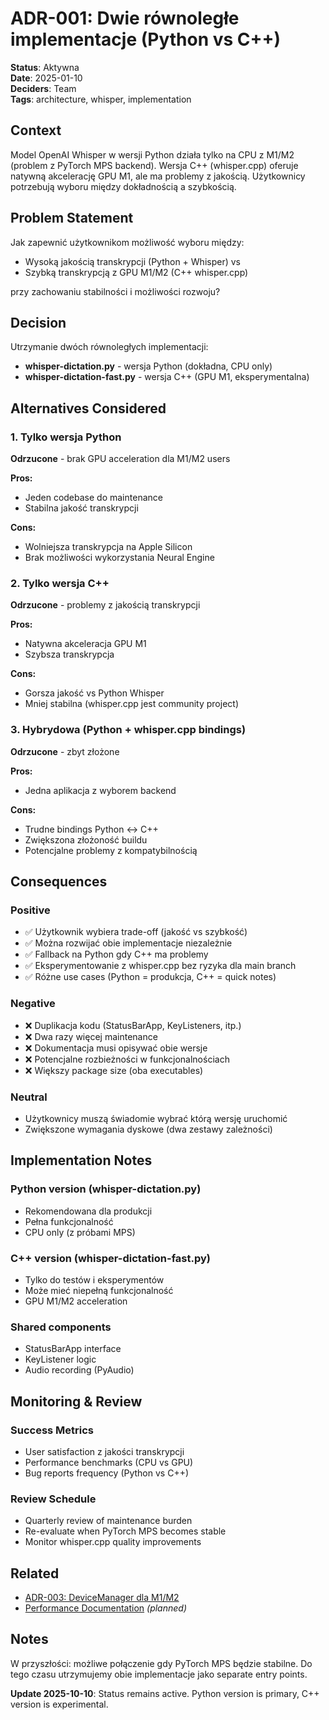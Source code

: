 # ADR-001: Dwie równoległe implementacje (Python vs C++)

**Status**: Aktywna  
**Date**: 2025-01-10  
**Deciders**: Team  
**Tags**: architecture, whisper, implementation

## Context

Model OpenAI Whisper w wersji Python działa tylko na CPU z M1/M2 (problem z PyTorch MPS backend). Wersja C++ (whisper.cpp) oferuje natywną akcelerację GPU M1, ale ma problemy z jakością. Użytkownicy potrzebują wyboru między dokładnością a szybkością.

## Problem Statement

Jak zapewnić użytkownikom możliwość wyboru między:
- Wysoką jakością transkrypcji (Python + Whisper) vs
- Szybką transkrypcją z GPU M1/M2 (C++ whisper.cpp)

przy zachowaniu stabilności i możliwości rozwoju?

## Decision

Utrzymanie dwóch równoległych implementacji:
- **whisper-dictation.py** - wersja Python (dokładna, CPU only)
- **whisper-dictation-fast.py** - wersja C++ (GPU M1, eksperymentalna)

## Alternatives Considered

### 1. Tylko wersja Python
**Odrzucone** - brak GPU acceleration dla M1/M2 users

**Pros:**
- Jeden codebase do maintenance
- Stabilna jakość transkrypcji

**Cons:**
- Wolniejsza transkrypcja na Apple Silicon
- Brak możliwości wykorzystania Neural Engine

### 2. Tylko wersja C++
**Odrzucone** - problemy z jakością transkrypcji

**Pros:**
- Natywna akceleracja GPU M1
- Szybsza transkrypcja

**Cons:**
- Gorsza jakość vs Python Whisper
- Mniej stabilna (whisper.cpp jest community project)

### 3. Hybrydowa (Python + whisper.cpp bindings)
**Odrzucone** - zbyt złożone

**Pros:**
- Jedna aplikacja z wyborem backend

**Cons:**
- Trudne bindings Python ↔ C++
- Zwiększona złożoność buildu
- Potencjalne problemy z kompatybilnością

## Consequences

### Positive

- ✅ Użytkownik wybiera trade-off (jakość vs szybkość)
- ✅ Można rozwijać obie implementacje niezależnie
- ✅ Fallback na Python gdy C++ ma problemy
- ✅ Eksperymentowanie z whisper.cpp bez ryzyka dla main branch
- ✅ Różne use cases (Python = produkcja, C++ = quick notes)

### Negative

- ❌ Duplikacja kodu (StatusBarApp, KeyListeners, itp.)
- ❌ Dwa razy więcej maintenance
- ❌ Dokumentacja musi opisywać obie wersje
- ❌ Potencjalne rozbieżności w funkcjonalnościach
- ❌ Większy package size (oba executables)

### Neutral

- Użytkownicy muszą świadomie wybrać którą wersję uruchomić
- Zwiększone wymagania dyskowe (dwa zestawy zależności)

## Implementation Notes

### Python version (whisper-dictation.py)
- Rekomendowana dla produkcji
- Pełna funkcjonalność
- CPU only (z próbami MPS)

### C++ version (whisper-dictation-fast.py)
- Tylko do testów i eksperymentów
- Może mieć niepełną funkcjonalność
- GPU M1/M2 acceleration

### Shared components
- StatusBarApp interface
- KeyListener logic
- Audio recording (PyAudio)

## Monitoring & Review

### Success Metrics
- User satisfaction z jakości transkrypcji
- Performance benchmarks (CPU vs GPU)
- Bug reports frequency (Python vs C++)

### Review Schedule
- Quarterly review of maintenance burden
- Re-evaluate when PyTorch MPS becomes stable
- Monitor whisper.cpp quality improvements

## Related

- [ADR-003: DeviceManager dla M1/M2](./ADR-003-device-manager.md)
- [Performance Documentation](../PERFORMANCE.md) *(planned)*

## Notes

W przyszłości: możliwe połączenie gdy PyTorch MPS będzie stabilne. Do tego czasu utrzymujemy obie implementacje jako separate entry points.

**Update 2025-10-10**: Status remains active. Python version is primary, C++ version is experimental.
